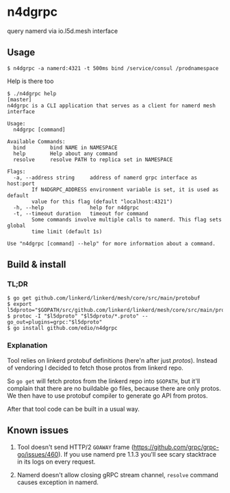 # n4dgrpc
query namerd via io.l5d.mesh interface

## Usage

```
$ n4dgrpc -a namerd:4321 -t 500ms bind /service/consul /prodnamespace
```

Help is there too
```
$ ./n4dgrpc help                                                                                                  [master] 
n4dgrpc is a CLI application that serves as a client for namerd mesh interface

Usage:
  n4dgrpc [command]

Available Commands:
  bind        bind NAME in NAMESPACE
  help        Help about any command
  resolve     resolve PATH to replica set in NAMESPACE

Flags:
  -a, --address string     address of namerd grpc interface as host:port
        If N4DGRPC_ADDRESS environment variable is set, it is used as default
        value for this flag (default "localhost:4321")
  -h, --help               help for n4dgrpc
  -t, --timeout duration   timeout for command
        Some commands involve multiple calls to namerd. This flag sets global
        time limit (default 1s)

Use "n4dgrpc [command] --help" for more information about a command.
```

## Build & install

### TL;DR

```
$ go get github.com/linkerd/linkerd/mesh/core/src/main/protobuf
$ export l5dproto="$GOPATH/src/github.com/linkerd/linkerd/mesh/core/src/main/protobuf"
$ protoc -I "$l5dproto" "$l5dproto/*.proto" --go_out=plugins=grpc:"$l5dproto"
$ go install github.com/edio/n4dgrpc
```

### Explanation

Tool relies on linkerd protobuf definitions (here'n after just _protos_). Instead of vendoring I decided to fetch those
protos from linkerd repo.

So `go get` will fetch protos from the linkerd repo into `$GOPATH`, but it'll complain that there are no buildable go
files, because there are only protos. We then have to use protobuf compiler to generate go API from protos.

After that tool code can be built in a usual way.

## Known issues

1. Tool doesn't send HTTP/2 `GOAWAY` frame (https://github.com/grpc/grpc-go/issues/460). If you use namerd pre 1.1.3 you'll
see scary stacktrace in its logs on every request.

2. Namerd doesn't allow closing gRPC stream channel, `resolve` command causes exception in namerd.
